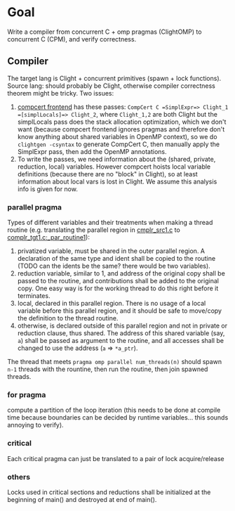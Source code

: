 # Goal
Write a compiler from concurrent C + omp pragmas (ClightOMP) to concurrent C (CPM), and verify correctness.

## Compiler
The target lang is Clight + concurrent primitives (spawn + lock functions).
Source lang: should probably be Clight, otherwise compiler correctness theorem might be tricky. Two issues:

1. [compcert frontend](https://compcert.org/doc/) has these passes: `CompCert C =SimplExpr=> Clight_1 =[simplLocals]=> Clight_2`,
where `Clight_1,2` are both Clight but the simplLocals pass does the stack allocation optimization, which we don't want (because compcert frontend ignores pragmas and therefore don't know anything about shared variables in OpenMP context), so we do `clightgen -csyntax` to generate CompCert C, then manually apply the SimplExpr pass, then add the OpenMP annotations.
2. To write the passes, we need information about the (shared, private, reduction, local) variables. However compcert hoists local variable definitions (because there are no "block" in Clight), so at least information about local vars is lost in Clight. We assume this analysis info is given for now.

### parallel pragma
Types of different variables and their treatments when making a thread routine (e.g. translating the parallel region in [cmplr_src1.c](./cmplr_src1.c) to [complr_tgt1.c:_par_routine1](./cmplr_tgt1.c)):

1. privatized variable, must be shared in the outer parallel region. A declaration of the same type and ident shall be copied to the routine (TODO can the idents be the same? there would be two variables).
2. reduction variable, similar to 1, and address of the original copy shall be passed to the routine, and contributions shall be added to the original copy. One easy way is for the working thread to do this right before it terminates.
3. local, declared in this parallel region. There is no usage of a local variable before this parallel region, and it should be safe to move/copy the definition to the thread routine.  
4. otherwise, is declared outside of this parallel region and not in private or reduction clause, thus shared. The address of this shared variable (say, `a`) shall be passed as argument to the routine, and all accesses shall be changed to use the address (`a` => `*a_ptr`).

The thread that meets `pragma omp parallel num_threads(n)` should spawn `n-1` threads with the rountine, then run the routine, then join spawned threads.

### for pragma
compute a partition of the loop iteration (this needs to be done at compile time because boundaries can be decided by runtime variables... this sounds annoying to verify).

### critical
Each critical pragma can just be translated to a pair of lock acquire/release

### others
Locks used in critical sections and reductions shall be initialized at the beginning of main() and destroyed at end of main().